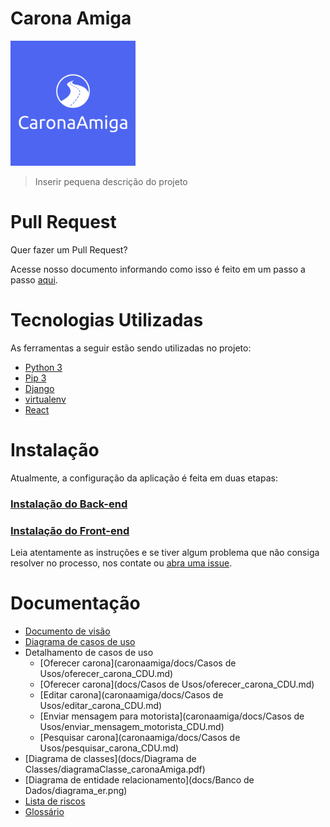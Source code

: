 # Carona Amiga

<img src="logo.png" width="200" height="200" />

>Inserir pequena descrição do projeto

# Pull Request

Quer fazer um Pull Request? 

Acesse nosso documento informando como isso é feito em um passo a passo [aqui](./docs/Processo/project-guidelines.md).

# Tecnologias Utilizadas

As ferramentas a seguir estão sendo utilizadas no projeto:
 - [Python 3](https://www.python.org/)
 - [Pip 3](https://pip.pypa.io/en/stable/)
 - [Django](https://www.djangoproject.com/)
 - [virtualenv](https://pypi.org/project/virtualenv/)
 - [React](https://pt-br.reactjs.org/)

# Instalação

Atualmente, a configuração da aplicação é feita em duas etapas:

### [Instalação do Back-end](https://github.com/tads-cnat/caronaamiga22/blob/develop/backend/readme.md)

### [Instalação do Front-end](https://github.com/tads-cnat/caronaamiga22/blob/develop/frontend/README.md)

Leia atentamente as instruções e se tiver algum problema que não consiga resolver no processo, nos contate ou [abra uma issue](https://github.com/matheusinit/caronaamiga/issues/new/choose).

# Documentação
 + [Documento de visão](docs/README.md)
 + [Diagrama de casos de uso](docs/diagrama_de_casos_de_uso.png)
 + Detalhamento de casos de uso
   + [Oferecer carona](caronaamiga/docs/Casos de Usos/oferecer_carona_CDU.md)
   + [Oferecer carona](docs/Casos de Usos/oferecer_carona_CDU.md)
   + [Editar carona](caronaamiga/docs/Casos de Usos/editar_carona_CDU.md)
   + [Enviar mensagem para motorista](caronaamiga/docs/Casos de Usos/enviar_mensagem_motorista_CDU.md)
   + [Pesquisar carona](caronaamiga/docs/Casos de Usos/pesquisar_carona_CDU.md)
 + [Diagrama de classes](docs/Diagrama de Classes/diagramaClasse_caronaAmiga.pdf)
 + [Diagrama de entidade relacionamento](docs/Banco de Dados/diagrama_er.png)
 + [Lista de riscos](docs/Processo/lista_de_riscos.md)
 + [Glossário](docs/Processo/glossario.md)
